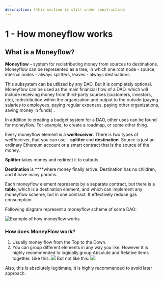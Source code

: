```yaml
---
description: (this section is still under construction)
---
```


# 1 - How moneyflow works

## What is a Moneyflow?

 **Moneyflow** – system for redistributing money from sources to destinations. Moneyflow can be represented as a tree, in which one root node - source, internal nodes - always splitters, leaves - always destinations.

This subsystem can be utilized by any DAO. But it is completely optional.   
Moneyflow can be used as the main financial flow of a DAO, which will include receiving money from third-party sources \(customers, investors, etc\), redistribution within the organization and output to the outside \(paying salaries to employees, paying regular expenses, paying other organizations, saving money in funds\) .

In addition to creating a budget system for a DAO, other uses can be found for moneyflow. For example, to create a roadmap, or some other thing.

Every moneyflow element is a **weiReceiver**. There is two types of weiReceiver, that you can use – **splitter** and **destination**. Source is just an ordinary Ethereum account or a smart contract that is the source of the money.

**Splitter** takes money and redirect it to outputs. 

**Destination** is ****where money finally arrive. Destination has no children, and it have many params. 

Each moneyflow element represents by a separate contract, but there is a **table**, which is a destination element, and which can implement any moneyflow scheme, but in one contract. It effectively reduce gas consumption.

Following diagram represent a moneyflow scheme of some DAO:

![Example of how moneyflow works](https://lh4.googleusercontent.com/MnPsHXge9Q5PzDhg6rg0YHrgMsFIsLO5ynmuI2g4WYTholpQaS5riPgzvLbqic8Ymg_Q_tNE3mA0gV_Dwd-Pr0X_hBj7pdSOpsc0zV25toUovNCn6qBgYEopY5D1PPS7kO2wTOVf)

### How does MoneyFlow work?

1. Usually money flow from the Top to the Down.
2. You can group different elements in any way you like. However it is highly recommended to logically group Absolute and Relative items together.  Like this: ![](https://lh4.googleusercontent.com/hD_9pIqErOeNxawaK-K4EOyxh_8y38aMAkJE6CK9K2u9mbzyHLwigt8RVMKBzwCTMjKd2UaLk0Fctqe5N52Vl4CNwZ_Or1wtgcBTgtu2oquLWnYluCNUBck-02OkwTzgAwoGF2Ic) But not like this: ![](https://lh5.googleusercontent.com/BBSgdtZNhidI84YZB1BIdfiFJ8RJrllfHL7mnUJclt_vUrLbX_a8DI6KjK3YuY_VyvM05D149gcBStF0dZecGlAwjTw2xHDeEc3imndumG8oinC9qCeqOHchJrpKX7NS0yaUINQo)

Also, this is absolutely legitimate, it is highly recommended to avoid later approach.

